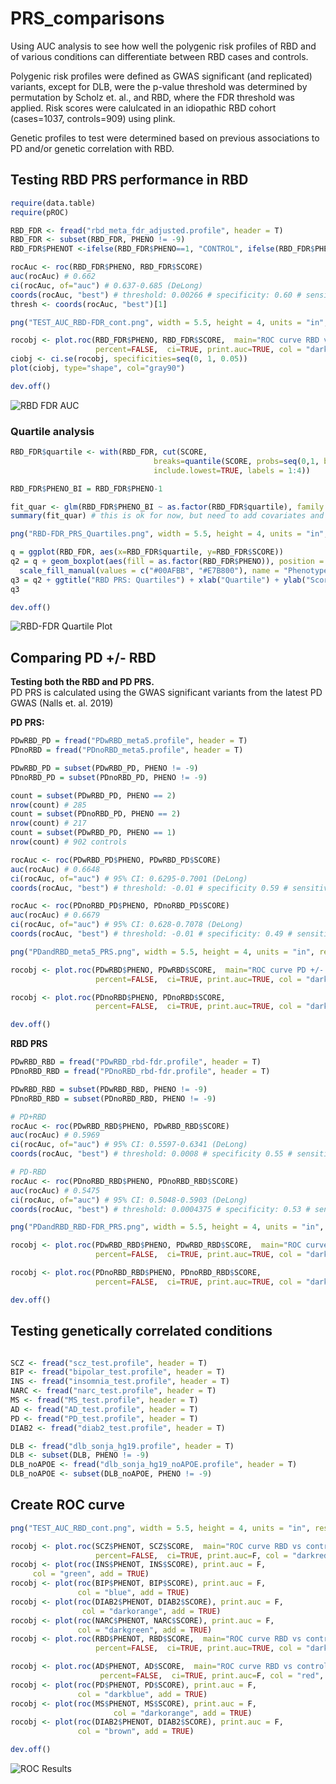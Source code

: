 # PRS_comparisons
Using AUC analysis to see how well the polygenic risk profiles of RBD and of various conditions can differentiate between RBD cases and controls.  

Polygenic risk profiles were defined as GWAS significant (and replicated) variants, except for DLB, were the p-value threshold was determined by permutation by Scholz et. al., and RBD, where the FDR threshold was applied. Risk scores were calulcated in an idiopathic RBD cohort (cases=1037, controls=909) using plink.  

Genetic profiles to test were determined based on previous associations to PD and/or genetic correlation with RBD. 

## Testing RBD PRS performance in RBD
```R
require(data.table)
require(pROC)

RBD_FDR <- fread("rbd_meta_fdr_adjusted.profile", header = T)
RBD_FDR <- subset(RBD_FDR, PHENO != -9)
RBD_FDR$PHENOT <-ifelse(RBD_FDR$PHENO==1, "CONTROL", ifelse(RBD_FDR$PHENO==2,"RBD", NA))

rocAuc <- roc(RBD_FDR$PHENO, RBD_FDR$SCORE)
auc(rocAuc) # 0.662
ci(rocAuc, of="auc") # 0.637-0.685 (DeLong)
coords(rocAuc, "best") # threshold: 0.00266 # specificity: 0.60 # sensitivity: 0.66
thresh <- coords(rocAuc, "best")[1]

png("TEST_AUC_RBD-FDR_cont.png", width = 5.5, height = 4, units = "in", res = 300)

rocobj <- plot.roc(RBD_FDR$PHENO, RBD_FDR$SCORE,  main="ROC curve RBD vs controls",
                   percent=FALSE,  ci=TRUE, print.auc=TRUE, col = "darkred")
ciobj <- ci.se(rocobj, specificities=seq(0, 1, 0.05))
plot(ciobj, type="shape", col="gray90")

dev.off()
```
![RBD FDR AUC](TEST_AUC_RBD-FDR_cont.png)

### Quartile analysis
```R
RBD_FDR$quartile <- with(RBD_FDR, cut(SCORE, 
                                breaks=quantile(SCORE, probs=seq(0,1, by=0.25), na.rm=TRUE), 
                                include.lowest=TRUE, labels = 1:4))

RBD_FDR$PHENO_BI = RBD_FDR$PHENO-1

fit_quar <- glm(RBD_FDR$PHENO_BI ~ as.factor(RBD_FDR$quartile), family = "binomial")
summary(fit_quar) # this is ok for now, but need to add covariates and put results into a table. 

png("RBD-FDR_PRS_Quartiles.png", width = 5.5, height = 4, units = "in", res = 300)

q = ggplot(RBD_FDR, aes(x=RBD_FDR$quartile, y=RBD_FDR$SCORE)) 
q2 = q + geom_boxplot(aes(fill = as.factor(RBD_FDR$PHENO)), position = position_dodge(0.9)) +
  scale_fill_manual(values = c("#00AFBB", "#E7B800"), name = "Phenotype", labels = c("Control", "Case"))
q3 = q2 + ggtitle("RBD PRS: Quartiles") + xlab("Quartile") + ylab("Score") + theme(plot.title = element_text(hjust = 0.5))
q3

dev.off()
````
![RBD-FDR Quartile Plot](RBD-FDR_PRS_Quartiles.png)

## Comparing PD +/- RBD
**Testing both the RBD and PD PRS.**  
PD PRS is calculated using the GWAS significant variants from the latest PD GWAS (Nalls et. al. 2019)  

**PD PRS:**
```R
PDwRBD_PD = fread("PDwRBD_meta5.profile", header = T)
PDnoRBD = fread("PDnoRBD_meta5.profile", header = T)

PDwRBD_PD = subset(PDwRBD_PD, PHENO != -9)
PDnoRBD_PD = subset(PDnoRBD_PD, PHENO != -9)

count = subset(PDwRBD_PD, PHENO == 2)
nrow(count) # 285
count = subset(PDnoRBD_PD, PHENO == 2)
nrow(count) # 217
count = subset(PDwRBD_PD, PHENO == 1)
nrow(count) # 902 controls 

rocAuc <- roc(PDwRBD_PD$PHENO, PDwRBD_PD$SCORE)
auc(rocAuc) # 0.6648
ci(rocAuc, of="auc") # 95% CI: 0.6295-0.7001 (DeLong)
coords(rocAuc, "best") # threshold: -0.01 # specificity 0.59 # sensitivity 0.67

rocAuc <- roc(PDnoRBD_PD$PHENO, PDnoRBD_PD$SCORE)
auc(rocAuc) # 0.6679
ci(rocAuc, of="auc") # 95% CI: 0.628-0.7078 (DeLong)
coords(rocAuc, "best") # threshold: -0.01 # specificity: 0.49 # sensitivity: 0.78

png("PDandRBD_meta5_PRS.png", width = 5.5, height = 4, units = "in", res = 300)

rocobj <- plot.roc(PDwRBD$PHENO, PDwRBD$SCORE,  main="ROC curve PD +/- RBD vs Controls: PD risk profile",
                   percent=FALSE,  ci=TRUE, print.auc=TRUE, col = "darkred")

rocobj <- plot.roc(PDnoRBD$PHENO, PDnoRBD$SCORE,
                   percent=FALSE,  ci=TRUE, print.auc=TRUE, col = "darkblue", print.auc.y = .4, add = TRUE)

dev.off()
```

**RBD PRS**
```R
PDwRBD_RBD = fread("PDwRBD_rbd-fdr.profile", header = T)
PDnoRBD_RBD = fread("PDnoRBD_rbd-fdr.profile", header = T)

PDwRBD_RBD = subset(PDwRBD_RBD, PHENO != -9)
PDnoRBD_RBD = subset(PDnoRBD_RBD, PHENO != -9)

# PD+RBD
rocAuc <- roc(PDwRBD_RBD$PHENO, PDwRBD_RBD$SCORE)
auc(rocAuc) # 0.5969
ci(rocAuc, of="auc") # 95% CI: 0.5597-0.6341 (DeLong)
coords(rocAuc, "best") # threshold: 0.0008 # specificity 0.55 # sensitivity: 0.60

# PD-RBD
rocAuc <- roc(PDnoRBD_RBD$PHENO, PDnoRBD_RBD$SCORE)
auc(rocAuc) # 0.5475
ci(rocAuc, of="auc") # 95% CI: 0.5048-0.5903 (DeLong)
coords(rocAuc, "best") # threshold: 0.0004375 # specificity: 0.53 # sensitivity: 0.54

png("PDandRBD_RBD-FDR_PRS.png", width = 5.5, height = 4, units = "in", res = 300)

rocobj <- plot.roc(PDwRBD_RBD$PHENO, PDwRBD_RBD$SCORE,  main="ROC curve: PD +/- RBD vs controls: RBD Profile",
                   percent=FALSE,  ci=TRUE, print.auc=TRUE, col = "darkred")

rocobj <- plot.roc(PDnoRBD_RBD$PHENO, PDnoRBD_RBD$SCORE,
                   percent=FALSE,  ci=TRUE, print.auc=TRUE, col = "darkblue", print.auc.y = .4, add = TRUE)

dev.off()
```


## Testing genetically correlated conditions 
```R

SCZ <- fread("scz_test.profile", header = T) 
BIP <- fread("bipolar_test.profile", header = T)
INS <- fread("insomnia_test.profile", header = T)
NARC <- fread("narc_test.profile", header = T)
MS <- fread("MS_test.profile", header = T)
AD <- fread("AD_test.profile", header = T)
PD <- fread("PD_test.profile", header = T)
DIAB2 <- fread("diab2_test.profile", header = T)

DLB <- fread("dlb_sonja_hg19.profile", header = T)
DLB <- subset(DLB, PHENO != -9)
DLB_noAPOE <- fread("dlb_sonja_hg19_noAPOE.profile", header = T)
DLB_noAPOE <- subset(DLB_noAPOE, PHENO != -9)
````

## Create ROC curve
```R
png("TEST_AUC_RBD_cont.png", width = 5.5, height = 4, units = "in", res = 300)

rocobj <- plot.roc(SCZ$PHENOT, SCZ$SCORE,  main="ROC curve RBD vs controls: Correlated Conditions",
                   percent=FALSE,  ci=TRUE, print.auc=F, col = "darkred")
rocobj <- plot(roc(INS$PHENOT, INS$SCORE), print.auc = F, 
     col = "green", add = TRUE)
rocobj <- plot(roc(BIP$PHENOT, BIP$SCORE), print.auc = F, 
               col = "blue", add = TRUE)
rocobj <- plot(roc(DIAB2$PHENOT, DIAB2$SCORE), print.auc = F, 
                col = "darkorange", add = TRUE)
rocobj <- plot(roc(NARC$PHENOT, NARC$SCORE), print.auc = F, 
               col = "darkgreen", add = TRUE)
rocobj <- plot.roc(RBD$PHENOT, RBD$SCORE,  main="ROC curve RBD vs controls",
                   percent=FALSE,  ci=TRUE, print.auc=TRUE, col = "darkblue", add = TRUE)

rocobj <- plot.roc(AD$PHENOT, AD$SCORE,  main="ROC curve RBD vs controls",
                    percent=FALSE,  ci=TRUE, print.auc=F, col = "red", add = TRUE)
rocobj <- plot(roc(PD$PHENOT, PD$SCORE), print.auc = F, 
               col = "darkblue", add = TRUE)
rocobj <- plot(roc(MS$PHENOT, MS$SCORE), print.auc = F, 
                       col = "darkorange", add = TRUE)
rocobj <- plot(roc(DIAB2$PHENOT, DIAB2$SCORE), print.auc = F, 
               col = "brown", add = TRUE)

dev.off()
```
![ROC Results](TEST_AUC_RBD_cont.png)
